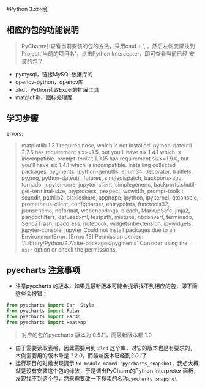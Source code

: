 #Python 3.x环境
## 相应的包的功能说明
> PyCharm中查看当前安装的包的方法，采用cmd + ','，然后左侧变懒找到Project:'当前的项目名'，点击Python Intercepter，即可查看当前已经
> 安装的包了
- pymysql，链接MySQL数据库的
- opencv-python，opencv库
- xlrd，Python读取Excel的扩展工具
- matplotlib，图标处理库


## 学习步骤


errors:
>matplotlib 1.3.1 requires nose, which is not installed.
python-dateutil 2.7.5 has requirement six>=1.5, but you'll have six 1.4.1 which is incompatible.
prompt-toolkit 1.0.15 has requirement six>=1.9.0, but you'll have six 1.4.1 which is incompatible.
Installing collected packages: pygments, ipython-genutils, enum34, decorator, traitlets, pyzmq, python-dateutil, futures, singledispatch, backports-abc, tornado, jupyter-core, jupyter-client, simplegeneric, backports.shutil-get-terminal-size, ptyprocess, pexpect, wcwidth, prompt-toolkit, scandir, pathlib2, pickleshare, appnope, ipython, ipykernel, qtconsole, prometheus-client, configparser, entrypoints, functools32, jsonschema, nbformat, webencodings, bleach, MarkupSafe, jinja2, pandocfilters, defusedxml, testpath, mistune, nbconvert, terminado, Send2Trash, ipaddress, notebook, widgetsnbextension, ipywidgets, jupyter-console, jupyter
Could not install packages due to an EnvironmentError: [Errno 13] Permission denied: '/Library/Python/2.7/site-packages/pygments'
Consider using the `--user` option or check the permissions.


## pyecharts 注意事项
- 注意pyecharts 的版本，如果是最新版本可能会提示找不到相应的包，即下面这些会报错：
```python
from pyecharts import Bar, Style
from pyecharts import Polar
from pyecharts import Bar3D
from pyecharts import HeatMap
```
> 对应的包的pyecharts 版本为 0.5.11，而最新版本都 1.9 

- 由于需要读取表格，因此需要用到 `xlrd` 这个库，对它的版本也是有要求的，本例需要用的版本号是 *1.2.0*，而最新版本已经到*2.0.1*了
- 运行项目的时候发现提示 ``No module named 'pyecharts_snapshot``，我想大概就是没有安装这个包的缘故，于是调出PyCharm的Python Interpreter
面板，发现找不到这个包，然来需要改一下搜索的名称``pyecharts-snapshot``